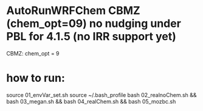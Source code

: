 # AutoRunWRFChem CBMZ (chem_opt=09) no nudging under PBL for 4.1.5 (no IRR support yet)
CBMZ: chem_opt = 9
# how to run:
source 01_envVar_set.sh
source ~/.bash_profile
bash 02_realnoChem.sh && bash 03_megan.sh && bash 04_realChem.sh && bash 05_mozbc.sh
